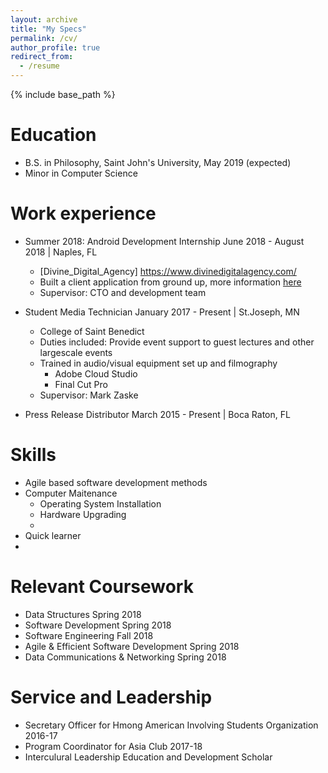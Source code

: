 ```yaml
---
layout: archive
title: "My Specs"
permalink: /cv/
author_profile: true
redirect_from:
  - /resume
---
```


{% include base_path %}

Education
======
* B.S. in Philosophy, Saint John's University, May 2019 (expected)
* Minor in Computer Science


Work experience
====== 
* Summer 2018: Android Development Internship     June 2018 - August 2018 | Naples, FL
  * [Divine_Digital_Agency] https://www.divinedigitalagency.com/
  * Built a client application from ground up, more information [here](/portfolio) 
  * Supervisor: CTO and development team

* Student Media Technician         January 2017 - Present | St.Joseph, MN 
  * College of Saint Benedict
  * Duties included: Provide event support to guest lectures and other  largescale events
  * Trained in audio/visual equipment set up and filmography
    * Adobe Cloud Studio
    * Final Cut Pro
  * Supervisor: Mark Zaske

* Press Release Distributor       March 2015 - Present | Boca Raton, FL 
  
Skills
======
* Agile based software development methods
* Computer Maitenance
  * Operating System Installation
  * Hardware Upgrading
  * 
* Quick learner
*

Relevant Coursework
======
  * Data Structures Spring 2018
  * Software Development Spring 2018
  * Software Engineering Fall 2018
  * Agile & Efficient Software Development Spring 2018
  * Data Communications & Networking Spring 2018

  
Service and Leadership
======
* Secretary Officer for Hmong American Involving Students Organization 2016-17
* Program Coordinator for Asia Club 2017-18
* Interculural Leadership Education and Development Scholar